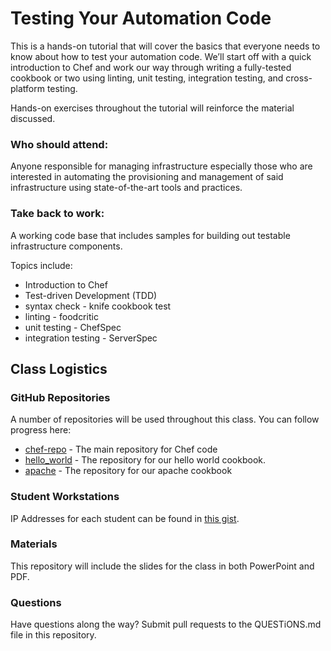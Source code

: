 # Testing Your Automation Code

This is a hands-on tutorial that will cover the basics that everyone needs to know about how to test your automation code. We’ll start off with a quick introduction to Chef and work our way through writing a fully-tested cookbook or two using linting, unit testing, integration testing, and cross-platform testing.

Hands-on exercises throughout the tutorial will reinforce the material discussed.

### Who should attend:
Anyone responsible for managing infrastructure especially those who are interested in automating the provisioning and management of said infrastructure using state-of-the-art tools and practices.

### Take back to work:
A working code base that includes samples for building out testable infrastructure components.

Topics include:
* Introduction to Chef
* Test-driven Development (TDD)
* syntax check - knife cookbook test
* linting - foodcritic
* unit testing - ChefSpec
* integration testing - ServerSpec

## Class Logistics

### GitHub Repositories

A number of repositories will be used throughout this class.  You can follow progress here:

* [chef-repo](http://github.com/nathenharvey/lisa14-chef-repo) - The main repository for Chef code
* [hello_world](http://github.com/nathenharvey/lisa14-hello_world) - The repository for our hello world cookbook.
* [apache](http://github.com/nathenharvey/lisa14-apache) - The repository for our apache cookbook

### Student Workstations

IP Addresses for each student can be found in [this gist](http://bit.ly/lisa14chefworkstations).

### Materials

This repository will include the slides for the class in both PowerPoint and PDF.

### Questions

Have questions along the way?  Submit pull requests to the QUESTiONS.md file in this repository.
